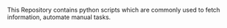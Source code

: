This Repository contains python scripts which are commonly used to fetch information, automate manual tasks.
